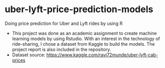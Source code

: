 # uber-lyft-price-prediction-models
Doing price prediction for Uber and Lyft rides by using R

- This project was done as an academic assignment to create machine learning models by using Rstudio. With an interest in the technology of ride-sharing, I chose a dataset from Kaggle to build the models. The project report is also included in the repository.
- Dataset source: https://www.kaggle.com/ravi72munde/uber-lyft-cab-prices
